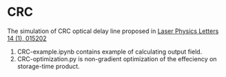 # CRC 
The simulation of CRC optical delay line proposed in [Laser Physics Letters 14 (1), 015202](https://iopscience.iop.org/article/10.1088/1612-202X/aa4fc2/meta)

1. CRC-example.ipynb contains example of calculating output field.
2. CRC-optimization.py is non-gradient optimization of the effeciency on storage-time product.